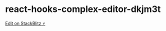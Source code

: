 # react-hooks-complex-editor-dkjm3t

[Edit on StackBlitz ⚡️](https://stackblitz.com/edit/react-hooks-complex-editor-dkjm3t)